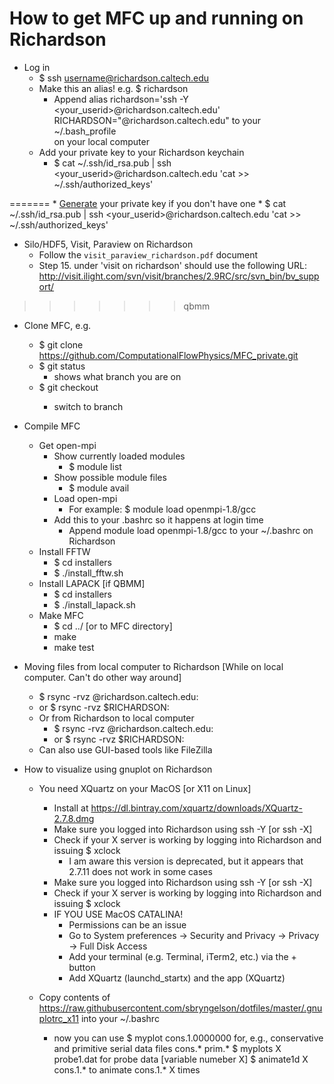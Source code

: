 # How to get MFC up and running on Richardson

* Log in
    * $ ssh username@richardson.caltech.edu
    * Make this an alias! e.g. $ richardson
        * Append 
        alias richardson='ssh -Y <your_userid>@richardson.caltech.edu'
        RICHARDSON="<user name>@richardson.caltech.edu"
        to your ~/.bash_profile  
        on your local computer
    * Add your private key to your Richardson keychain
        * $ cat ~/.ssh/id_rsa.pub | ssh <your_userid>@richardson.caltech.edu 'cat >> ~/.ssh/authorized_keys'

=======
        * [Generate](https://docs.joyent.com/public-cloud/getting-started/ssh-keys/generating-an-ssh-key-manually/manually-generating-your-ssh-key-in-mac-os-x) your private key if you don't have one 
        * $ cat ~/.ssh/id_rsa.pub | ssh <your_userid>@richardson.caltech.edu 'cat >> ~/.ssh/authorized_keys'

* Silo/HDF5, Visit, Paraview on Richardson
    * Follow the `visit_paraview_richardson.pdf` document  
    * Step 15. under 'visit on richardson' should use the following URL:  http://visit.ilight.com/svn/visit/branches/2.9RC/src/svn_bin/bv_support/

>>>>>>> qbmm
* Clone MFC, e.g.
    * $ git clone https://github.com/ComputationalFlowPhysics/MFC_private.git 
    * $ git status
        * shows what branch you are on
    * $ git checkout <branch>
        * switch to branch <branch> 

* Compile MFC
    * Get open-mpi
        * Show currently loaded modules
            * $ module list  
        * Show possible module files
            * $ module avail
        * Load open-mpi
            * For example: $ module load openmpi-1.8/gcc 
        * Add this to your .bashrc so it happens at login time
            * Append 
            module load openmpi-1.8/gcc
            to your ~/.bashrc
            on Richardson
    * Install FFTW
        * $ cd installers
        * $ ./install_fftw.sh
    * Install LAPACK [if QBMM]
        * $ cd installers
        * $ ./install_lapack.sh
    * Make MFC
        * $ cd ../    [or to MFC directory]
        * make
        * make test

* Moving files from local computer to Richardson [While on local computer. Can't do other way around]
    * $ rsync -rvz <local files> <user name>@richardson.caltech.edu:<richardson location>
    * or $ rsync -rvz <local files> $RICHARDSON:<richardson location>
    * Or from Richardson to local computer
        * $ rsync -rvz <user name>@richardson.caltech.edu:<richardson location> <local files>
        * or $ rsync -rvz $RICHARDSON:<richardson location> <local files>
    * Can also use GUI-based tools like FileZilla 

* How to visualize using gnuplot on Richardson
    * You need XQuartz on your MacOS [or X11 on Linux]
        * Install at https://dl.bintray.com/xquartz/downloads/XQuartz-2.7.8.dmg
        * Make sure you logged into Richardson using ssh -Y [or ssh -X] 
        * Check if your X server is working by logging into Richardson and issuing
            $ xclock
            * I am aware this version is deprecated, but it appears that 2.7.11 does not work in some cases
        * Make sure you logged into Richardson using ssh -Y [or ssh -X] 
        * Check if your X server is working by logging into Richardson and issuing
            $ xclock
        * IF YOU USE MacOS CATALINA!
            * Permissions can be an issue
            * Go to System preferences -> Security and Privacy -> Privacy -> Full Disk Access 
            * Add your terminal (e.g. Terminal, iTerm2, etc.) via the + button
            * Add XQuartz (launchd_startx) and the app (XQuartz)

    * Copy contents of https://raw.githubusercontent.com/sbryngelson/dotfiles/master/.gnuplotrc_x11
    into your ~/.bashrc
        * now you can use 
        $ myplot cons.1.0000000
        for, e.g., conservative and primitive serial data files cons.* prim.*
        $ myplots X probe1.dat
        for probe data [variable numeber X]
        $ animate1d X cons.1.*
        to animate cons.1.* X times



